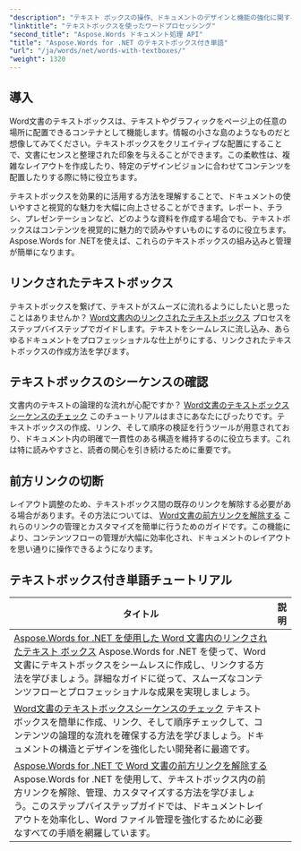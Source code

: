```yaml
---
"description": "テキスト ボックスの操作、ドキュメントのデザインと機能の強化に関する詳細なチュートリアルで、Aspose.Words for .NET のパワーを解き放ちましょう。"
"linktitle": "テキストボックスを使ったワードプロセッシング"
"second_title": "Aspose.Words ドキュメント処理 API"
"title": "Aspose.Words for .NET のテキストボックス付き単語"
"url": "/ja/words/net/words-with-textboxes/"
"weight": 1320
---
```


## 導入

Word文書のテキストボックスは、テキストやグラフィックをページ上の任意の場所に配置できるコンテナとして機能します。情報の小さな島のようなものだと想像してみてください。テキストボックスをクリエイティブな配置にすることで、文書にセンスと整理された印象を与えることができます。この柔軟性は、複雑なレイアウトを作成したり、特定のデザインビジョンに合わせてコンテンツを配置したりする際に特に役立ちます。

テキストボックスを効果的に活用する方法を理解することで、ドキュメントの使いやすさと視覚的な魅力を大幅に向上させることができます。レポート、チラシ、プレゼンテーションなど、どのような資料を作成する場合でも、テキストボックスはコンテンツを視覚的に魅力的で読みやすいものにするのに役立ちます。Aspose.Words for .NETを使えば、これらのテキストボックスの組み込みと管理が簡単になります。

## リンクされたテキストボックス

テキストボックスを繋げて、テキストがスムーズに流れるようにしたいと思ったことはありませんか？ [Word文書内のリンクされたテキストボックス](./linked-text-boxes/) プロセスをステップバイステップでガイドします。テキストをシームレスに流し込み、あらゆるドキュメントをプロフェッショナルな仕上がりにする、リンクされたテキストボックスの作成方法を学びます。

## テキストボックスのシーケンスの確認

文書内のテキストの論理的な流れが心配ですか？ [Word文書のテキストボックスシーケンスのチェック](./textbox-sequences-check/) このチュートリアルはまさにあなたにぴったりです。テキストボックスの作成、リンク、そして順序の検証を行うツールが用意されており、ドキュメント内の明確で一貫性のある構造を維持するのに役立ちます。これは特に読みやすさと、読者の関心を引き続けるために重要です。

## 前方リンクの切断

レイアウト調整のため、テキストボックス間の既存のリンクを解除する必要がある場合があります。その方法については、 [Word文書の前方リンクを解除する](./break-forward-link/) これらのリンクの管理とカスタマイズを簡単に行うためのガイドです。この機能により、コンテンツフローの管理が大幅に効率化され、ドキュメントのレイアウトを思い通りに操作できるようになります。

## テキストボックス付き単語チュートリアル
| タイトル | 説明 |
| --- | --- |
| [Aspose.Words for .NET を使用した Word 文書内のリンクされたテキスト ボックス](./linked-text-boxes/) Aspose.Words for .NET を使って、Word 文書にテキストボックスをシームレスに作成し、リンクする方法を学びましょう。詳細なガイドに従って、スムーズなコンテンツフローとプロフェッショナルな成果を実現しましょう。 |
| [Word文書のテキストボックスシーケンスのチェック](./textbox-sequences-check/) テキストボックスを簡単に作成、リンク、そして順序チェックして、コンテンツの論理的な流れを確保する方法を学びましょう。ドキュメントの構造とデザインを強化したい開発者に最適です。 |
| [Aspose.Words for .NET で Word 文書の前方リンクを解除する](./break-forward-link/) Aspose.Words for .NET を使用して、テキストボックス内の前方リンクを解除、管理、カスタマイズする方法を学びましょう。このステップバイステップガイドでは、ドキュメントレイアウトを効率化し、Word ファイル管理を強化するために必要なすべての手順を網羅しています。 |
